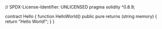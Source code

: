// SPDX-License-Identifier: UNLICENSED
pragma solidity ^0.8.9;

contract Hello {
    function HelloWorld() public pure returns (string memory) {
        return "Hello World!";
    }
}
